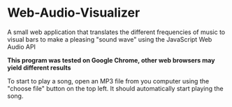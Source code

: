 # Web-Audio-Visualizer
A small web application that translates the different frequencies of music to visual bars to make a pleasing "sound wave" using the JavaScript Web Audio API

**This program was tested on Google Chrome, other web browsers may yield different results**

To start to play a song, open an MP3 file from you computer using the "choose file" button on the top left. It should automatically start playing the song. 
